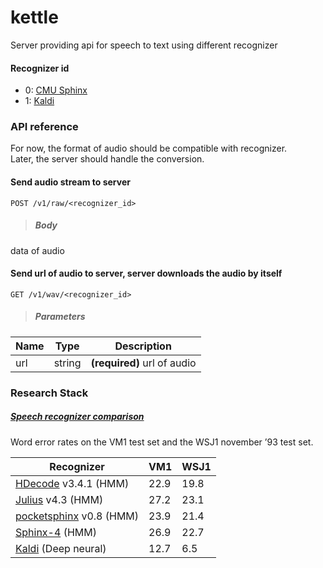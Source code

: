 kettle
==
Server providing api for speech to text using different recognizer

#### Recognizer id
- 0: [CMU Sphinx](http://cmusphinx.sourceforge.net)
- 1: [Kaldi](http://kaldi.sourceforge.net)

### API reference
For now, the format of audio should be compatible with recognizer.<br/>
Later, the server should handle the conversion.


#### Send audio stream to server
```
POST /v1/raw/<recognizer_id>
```
> ##### Body<br/>
data of audio

#### Send url of audio to server, server downloads the audio by itself
```
GET /v1/wav/<recognizer_id>
```
> ##### Parameters
Name  | Type | Description
----  | ---- | -----------
url   |string|**(required)** url of audio

### Research Stack
##### [Speech recognizer comparison](http://suendermann.com/su/pdf/oasis2014.pdf)
Word error rates on the VM1 test set and the WSJ1 november ’93 test set.

  Recognizer                                                         | VM1  | WSJ1 
  ----------                                                         | ---  | ----
[HDecode](http://htk.eng.cam.ac.uk/extensions/)     v3.4.1     (HMM) | 22.9 | 19.8 
[Julius](http://julius.sourceforge.jp/en_index.php) v4.3       (HMM) | 27.2 | 23.1 
[pocketsphinx](http://cmusphinx.sourceforge.net) v0.8          (HMM) | 23.9 | 21.4 
[Sphinx-4](http://cmusphinx.sourceforge.net)                   (HMM) | 26.9 | 22.7 
[Kaldi](http://kaldi.sourceforge.net)                   (Deep neural)| 12.7 |  6.5 
